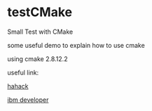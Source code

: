 # testCMake
Small Test with CMake

some useful demo to explain how to use cmake

using cmake 2.8.12.2

useful link: 

[hahack](http://www.hahack.com/codes/cmake/)

[ibm developer](http://www.ibm.com/developerworks/cn/linux/l-cn-cmake/)
